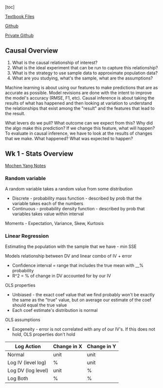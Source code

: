 

[toc]

[Textbook Files](https://drive.google.com/drive/u/0/folders/1FRVhnqQwFjrQoCf0VrLwfSvRNgJF44H0)

[Github](https://github.com/SamMusch/R/tree/master/Causal)

[Private Github](https://github.com/SamMusch/Private-Repo/tree/master/Causal)



## Causal Overview

1. What is the causal relationship of interest?
2. What is the ideal experiment that can be run to capture this relationship?
3. What is the strategy to use sample data to approximate population data?
4. What are you studying, what's the sample, what are the assumptions?

Machine learning is about using our features to make predictions that are as accurate as possible. Model revisions are done with the intent to improve the model's accuracy (RMSE, F1, etc). Causal inference is about taking the results of what has happened and then looking at variation to understand the relationships that exist among the "result" and the features that lead to the result. 

What levers do we pull? What outcome can we expect from this? Why did the algo make this prediction? If we change this feature, what will happen? To evaluate in causal inference, we have to look at the results of changes that we make. What happened? What was expected to happen?



## Wk 1 - Stats Overview 

[Mochen Yang Notes](https://github.com/SamMusch/Private-Repo/blob/master/Causal/Wk1/L1%20Stats%20Overview.pdf)

### Random variable

A random variable takes a random value from some distribution

- Discrete - probability mass function - described by prob that the variable takes each of the numbers
- Continuous - probability density function - described by prob that variables takes value within interval 

Moments - Expectation, Variance, Skew, Kurtosis



### Linear Regression

Estimating the population with the sample that we have - min SSE

Models relationship between DV and linear combo of IV + error

- Confidence interval = range that includes the true mean with __% probability
- R^2 = % of change in DV accounted for by our IV

OLS properties

- Unbiased - the exact coef value that we find probably won't be exactly the same as the "true" value, but on average our estimate of the coef should equal the true value
- Each coef estimate's distribution is normal

OLS assumptions

- Exogeneity - error is not correlated with any of our IV's. If this does not hold, OLS properties don't hold



| Log Action         | Change in X | Change in Y |
| ------------------ | ----------- | ----------- |
| Normal             | unit        | unit        |
| Log IV (level log) | %           | unit        |
| Log DV (log level) | unit        | %           |
| Log Both           | %           | %           |

